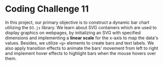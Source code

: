 # Coding Challenge 11

In this project, our primary objective is to construct a dynamic bar chart utilizing the `D3.js` library. We learn about SVG containers which are used to display graphics on webpages, by initializing an SVG with specified dimensions and implementing a **linear scale** for the x-axis to map the data's values. Besides, we utilize `<g>` elements to create bars and text labels. We also apply transition effects to animate the bars' movement from left to right and implement hover effects to highlight bars when the mouse hovers over them.